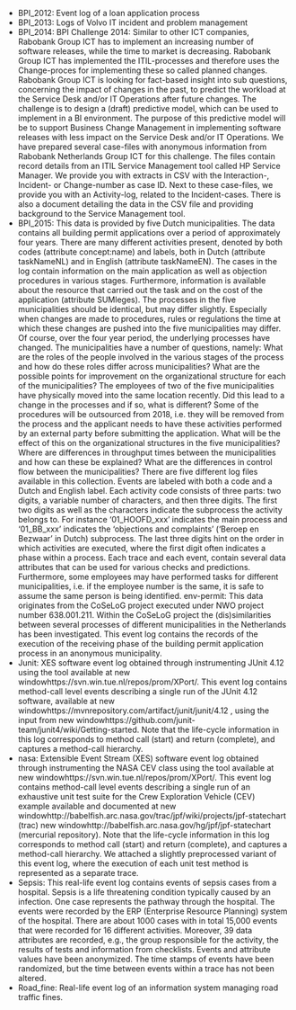 - BPI_2012: Event log of a loan application process
- BPI_2013: Logs of Volvo IT incident and problem management
- BPI_2014: BPI Challenge 2014: Similar to other ICT companies, Rabobank Group ICT has to implement an increasing number of software releases, while the time to market is decreasing. Rabobank Group ICT has implemented the ITIL-processes and therefore uses the Change-proces for implementing these so called planned changes. Rabobank Group ICT is looking for fact-based insight into sub questions, concerning the impact of changes in the past, to predict the workload at the Service Desk and/or IT Operations after future changes. The challenge is to design a (draft) predictive model, which can be used to implement in a BI environment. The purpose of this predictive model will be to support Business Change Management in implementing software releases with less impact on the Service Desk and/or IT Operations. We have prepared several case-files with anonymous information from Rabobank Netherlands Group ICT for this challenge. The files contain record details from an ITIL Service Management tool called HP Service Manager. We provide you with extracts in CSV with the Interaction-, Incident- or Change-number as case ID. Next to these case-files, we provide you with an Activity-log, related to the Incident-cases. There is also a document detailing the data in the CSV file and providing background to the Service Management tool.
- BPI_2015: This data is provided by five Dutch municipalities. The data contains all building permit applications over a period of approximately four years. There are many different activities present, denoted by both codes (attribute concept:name) and labels, both in Dutch (attribute taskNameNL) and in English (attribute taskNameEN). The cases in the log contain information on the main application as well as objection procedures in various stages. Furthermore, information is available about the resource that carried out the task and on the cost of the application (attribute SUMleges). The processes in the five municipalities should be identical, but may differ slightly. Especially when changes are made to procedures, rules or regulations the time at which these changes are pushed into the five municipalities may differ. Of course, over the four year period, the underlying processes have changed. The municipalities have a number of questions, namely: What are the roles of the people involved in the various stages of the process and how do these roles differ across municipalities? What are the possible points for improvement on the organizational structure for each of the municipalities? The employees of two of the five municipalities have physically moved into the same location recently. Did this lead to a change in the processes and if so, what is different? Some of the procedures will be outsourced from 2018, i.e. they will be removed from the process and the applicant needs to have these activities performed by an external party before submitting the application. What will be the effect of this on the organizational structures in the five municipalities? Where are differences in throughput times between the municipalities and how can these be explained? What are the differences in control flow between the municipalities? There are five different log files available in this collection. Events are labeled with both a code and a Dutch and English label. Each activity code consists of three parts: two digits, a variable number of characters, and then three digits. The first two digits as well as the characters indicate the subprocess the activity belongs to. For instance ‘01_HOOFD_xxx’ indicates the main process and ‘01_BB_xxx’ indicates the ‘objections and complaints’ (‘Beroep en Bezwaar’ in Dutch) subprocess. The last three digits hint on the order in which activities are executed, where the first digit often indicates a phase within a process. Each trace and each event, contain several data attributes that can be used for various checks and predictions. Furthermore, some employees may have performed tasks for different municipalities, i.e. if the employee number is the same, it is safe to assume the same person is being identified.
env-permit: This data originates from the CoSeLoG project executed under NWO project number 638.001.211. Within the CoSeLoG project the (dis)similarities between several processes of different municipalities in the Netherlands has been investigated. This event log contains the records of the execution of the receiving phase of the building permit application process in an anonymous municipality. 
- Junit: XES software event log obtained through instrumenting JUnit 4.12 using the tool available at new windowhttps://svn.win.tue.nl/repos/prom/XPort/.
This event log contains method-call level events describing a single run of the JUnit 4.12 software, available at new windowhttps://mvnrepository.com/artifact/junit/junit/4.12 , using the input from new windowhttps://github.com/junit-team/junit4/wiki/Getting-started.
Note that the life-cycle information in this log corresponds to method call (start) and return (complete), and captures a method-call hierarchy.
- nasa: Extensible Event Stream (XES) software event log obtained through instrumenting the NASA CEV class using the tool available at new windowhttps://svn.win.tue.nl/repos/prom/XPort/. This event log contains method-call level events describing a single run of an exhaustive unit test suite for the Crew Exploration Vehicle (CEV) example available and documented at new windowhttp://babelfish.arc.nasa.gov/trac/jpf/wiki/projects/jpf-statechart (trac) new windowhttp://babelfish.arc.nasa.gov/hg/jpf/jpf-statechart (mercurial repository). Note that the life-cycle information in this log corresponds to method call (start) and return (complete), and captures a method-call hierarchy. We attached a slightly preprocessed variant of this event log, where the execution of each unit test method is represented as a separate trace.
- Sepsis: This real-life event log contains events of sepsis cases from a hospital. Sepsis is a life threatening condition typically caused by an infection. One case represents the pathway through the hospital.  The events were recorded by the ERP (Enterprise Resource Planning) system of the hospital. There are about 1000 cases with in total 15,000 events that were recorded for 16 different activities. Moreover, 39 data attributes are recorded, e.g., the group responsible for the activity, the results of tests and information from checklists.  Events and attribute values have been anonymized. The time stamps of events have been randomized, but the time between events within a trace has not been altered.
- Road_fine: Real-life event log of an information system managing road traffic fines.
